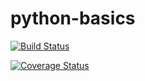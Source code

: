 # python-basics

[![Build Status](https://travis-ci.org/Julio-Riquelme/python-basics.svg?branch=master)](https://travis-ci.org/Julio-Riquelme/python-basics)

[![Coverage Status](https://coveralls.io/repos/github/Julio-Riquelme/python-basics/badge.svg)](https://coveralls.io/github/Julio-Riquelme/python-basics)

